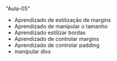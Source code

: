 "Aula-05" 

- Aprendizado de estilização de margins
- Aprendizado de manipular o tamanho
- Aprendizado estilizar bordas
- Aprendizado de controlar margins
- Aprendizado de controlar padding
- manipular divs